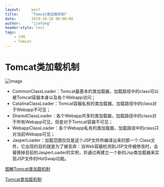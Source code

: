 ```yaml
---
layout:     post
title:      "Tomcat类加载机制"
date:       2019-10-28 00:00:00
author:     "jiefang"
header-style: text
tags:
    - JVM
    - Tomcat
---
```

# Tomcat类加载机制
![image](https://s2.ax1x.com/2019/10/15/KCRHKJ.png)

-  CommonClassLoader：Tomcat最基本的类加载器，加载路径中的class可以被Tomcat容器本身以及各个Webapp访问；
-  CatalinaClassLoader：Tomcat容器私有的类加载器，加载路径中的class对于Webapp不可见；
-  SharedClassLoader：各个Webapp共享的类加载器，加载路径中的class对于所有Webapp可见，但是对于Tomcat容器不可见；
-  WebappClassLoader：各个Webapp私有的类加载器，加载路径中的class只对当前Webapp可见；
-  JasperLoader：加载范围仅仅是这个JSP文件所编译出来的那一个.Class文件，它出现的目的就是为了被丢弃：当Web容器检测到JSP文件被修改时，会替换掉目前的JasperLoader的实例，并通过再建立一个新的Jsp类加载器来实现JSP文件的HotSwap功能。

 [图解Tomcat类加载机制](https://www.cnblogs.com/aspirant/p/8991830.html)
 
 [Tomcat类加载机制](https://www.jianshu.com/p/a18aecaecc89)
 
